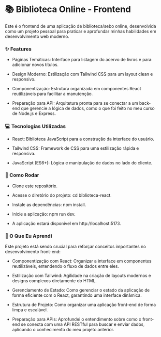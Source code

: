 
# 📚 Biblioteca Online - Frontend
Este é o frontend de uma aplicação de biblioteca/sebo online, desenvolvida como um projeto pessoal para praticar e aprofundar minhas habilidades em desenvolvimento web moderno.

### ✨ Features
- Páginas Temáticas: Interface para listagem do acervo de livros e para adicionar novos títulos.

- Design Moderno: Estilização com Tailwind CSS para um layout clean e responsivo.

- Componentização: Estrutura organizada em componentes React reutilizáveis para facilitar a manutenção.

- Preparação para API: Arquitetura pronta para se conectar a um back-end que gerencie a lógica de dados, como o que foi feito no meu curso de Node.js e Express.

### 💻 Tecnologias Utilizadas
- React: Biblioteca JavaScript para a construção da interface do usuário.

- Tailwind CSS: Framework de CSS para uma estilização rápida e responsiva.

- JavaScript (ES6+): Lógica e manipulação de dados no lado do cliente.

### 🚀 Como Rodar
- Clone este repositório.

- Acesse o diretório do projeto: cd biblioteca-react.

- Instale as dependências: npm install.

- Inicie a aplicação: npm run dev.

- A aplicação estará disponível em http://localhost:5173.

### 🧠 O Que Eu Aprendi
Este projeto está sendo crucial para reforçar conceitos importantes no desenvolvimento front-end:

- Componentização com React: Organizar a interface em componentes reutilizáveis, entendendo o fluxo de dados entre eles.

- Estilização com Tailwind: Agilidade na criação de layouts modernos e designs complexos diretamente do HTML.

- Gerenciamento de Estado: Como gerenciar o estado da aplicação de forma eficiente com o React, garantindo uma interface dinâmica.

- Estrutura de Projeto: Como organizar uma aplicação front-end de forma limpa e escalável.

- Preparação para APIs: Aprofundei o entendimento sobre como o front-end se conecta com uma API RESTful para buscar e enviar dados, aplicando o conhecimento do meu projeto anterior.
